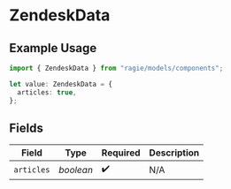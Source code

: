 # ZendeskData

## Example Usage

```typescript
import { ZendeskData } from "ragie/models/components";

let value: ZendeskData = {
  articles: true,
};
```

## Fields

| Field              | Type               | Required           | Description        |
| ------------------ | ------------------ | ------------------ | ------------------ |
| `articles`         | *boolean*          | :heavy_check_mark: | N/A                |